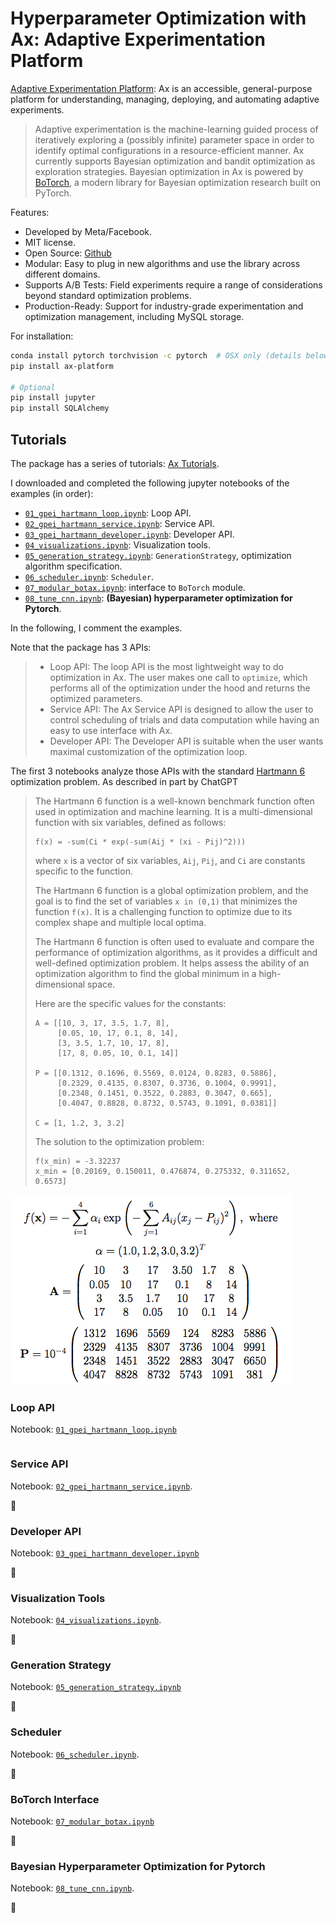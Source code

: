 # Hyperparameter Optimization with Ax: Adaptive Experimentation Platform

[Adaptive Experimentation Platform](https://ax.dev/): Ax is an accessible, general-purpose platform for understanding, managing, deploying, and automating adaptive experiments.

> Adaptive experimentation is the machine-learning guided process of iteratively exploring a (possibly infinite) parameter space in order to identify optimal configurations in a resource-efficient manner. Ax currently supports Bayesian optimization and bandit optimization as exploration strategies. Bayesian optimization in Ax is powered by [BoTorch](https://github.com/pytorch/botorch), a modern library for Bayesian optimization research built on PyTorch.

Features:

- Developed by Meta/Facebook.
- MIT license.
- Open Source: [Github](https://github.com/facebook/Ax)
- Modular: Easy to plug in new algorithms and use the library across different domains.
- Supports A/B Tests: Field experiments require a range of considerations beyond standard optimization problems.
- Production-Ready: Support for industry-grade experimentation and optimization management, including MySQL storage.

For installation:

```bash
conda install pytorch torchvision -c pytorch  # OSX only (details below)
pip install ax-platform

# Optional
pip install jupyter
pip install SQLAlchemy
```

## Tutorials

The package has a series of tutorials: [Ax Tutorials](https://ax.dev/tutorials/).

I downloaded and completed the following jupyter notebooks of the examples (in order):

- [`01_gpei_hartmann_loop.ipynb`](01_gpei_hartmann_loop.ipynb): Loop API.
- [`02_gpei_hartmann_service.ipynb`](02_gpei_hartmann_service.ipynb): Service API.
- [`03_gpei_hartmann_developer.ipynb`](03_gpei_hartmann_developer.ipynb): Developer API.
- [`04_visualizations.ipynb`](04_visualizations.ipynb): Visualization tools.
- [`05_generation_strategy.ipynb`](05_generation_strategy.ipynb): `GenerationStrategy`, optimization algorithm specification.
- [`06_scheduler.ipynb`](06_scheduler.ipynb): `Scheduler`.
- [`07_modular_botax.ipynb`](07_modular_botax.ipynb): interface to `BoTorch` module.
- [`08_tune_cnn.ipynb`](08_tune_cnn.ipynb): **(Bayesian) hyperparameter optimization for Pytorch**.

In the following, I comment the examples.

Note that the package has 3 APIs:

> - Loop API: The loop API is the most lightweight way to do optimization in Ax. The user makes one call to `optimize`, which performs all of the optimization under the hood and returns the optimized parameters.
> - Service API: The Ax Service API is designed to allow the user to control scheduling of trials and data computation while having an easy to use interface with Ax.
> - Developer API: The Developer API is suitable when the user wants maximal customization of the optimization loop.

The first 3 notebooks analyze those APIs with the standard [Hartmann 6](https://www.sfu.ca/~ssurjano/hart6.html) optimization problem. As described in part by ChatGPT

> The Hartmann 6 function is a well-known benchmark function often used in optimization and machine learning. It is a multi-dimensional function with six variables, defined as follows:
> ```
> f(x) = -sum(Ci * exp(-sum(Aij * (xi - Pij)^2)))
> ```
> where `x` is a vector of six variables, `Aij`, `Pij`, and `Ci` are constants specific to the function.
>
> The Hartmann 6 function is a global optimization problem, and the goal is to find the set of variables `x in (0,1)` that minimizes the function `f(x)`. It is a challenging function to optimize due to its complex shape and multiple local optima.
>
> The Hartmann 6 function is often used to evaluate and compare the performance of optimization algorithms, as it provides a difficult and well-defined optimization problem. It helps assess the ability of an optimization algorithm to find the global minimum in a high-dimensional space.
>
> Here are the specific values for the constants:
>
> ```plaintext
> A = [[10, 3, 17, 3.5, 1.7, 8],
>      [0.05, 10, 17, 0.1, 8, 14],
>      [3, 3.5, 1.7, 10, 17, 8],
>      [17, 8, 0.05, 10, 0.1, 14]]
> 
> P = [[0.1312, 0.1696, 0.5569, 0.0124, 0.8283, 0.5886],
>      [0.2329, 0.4135, 0.8307, 0.3736, 0.1004, 0.9991],
>      [0.2348, 0.1451, 0.3522, 0.2883, 0.3047, 0.665],
>      [0.4047, 0.8828, 0.8732, 0.5743, 0.1091, 0.0381]]
> 
> C = [1, 1.2, 3, 3.2]
> ```
> 
> The solution to the optimization problem:
>
> ```
> f(x_min) = -3.32237
> x_min = [0.20169, 0.150011, 0.476874, 0.275332, 0.311652, 0.6573]
> ```

![Hartmann 6 Optimization Problem](../assets/hart62.png)

### Loop API

Notebook: [`01_gpei_hartmann_loop.ipynb`](01_gpei_hartmann_loop.ipynb)



```python

```


### Service API

Notebook: [`02_gpei_hartmann_service.ipynb`](02_gpei_hartmann_service.ipynb).

:construction:

### Developer API

Notebook: [`03_gpei_hartmann_developer.ipynb`](03_gpei_hartmann_developer.ipynb)

:construction:

### Visualization Tools

Notebook: [`04_visualizations.ipynb`](04_visualizations.ipynb).

:construction:

### Generation Strategy

Notebook: [`05_generation_strategy.ipynb`](05_generation_strategy.ipynb)

:construction:

### Scheduler

Notebook: [`06_scheduler.ipynb`](06_scheduler.ipynb).

:construction:

### BoTorch Interface

Notebook: [`07_modular_botax.ipynb`](07_modular_botax.ipynb)

:construction:

### Bayesian Hyperparameter Optimization for Pytorch

Notebook: [`08_tune_cnn.ipynb`](08_tune_cnn.ipynb).

:construction:
